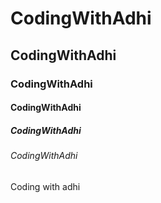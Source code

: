 # CodingWithAdhi
## CodingWithAdhi
### CodingWithAdhi
#### CodingWithAdhi
##### CodingWithAdhi
###### CodingWithAdhi
Coding with adhi
